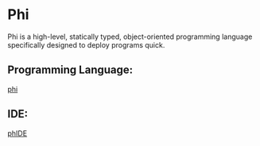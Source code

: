 # Phi
Phi is a high-level, statically typed, object-oriented programming language specifically designed to deploy programs quick.

## Programming Language:
[phi](#programming-language.md)

## IDE:
[phIDE](phIDE.md)
